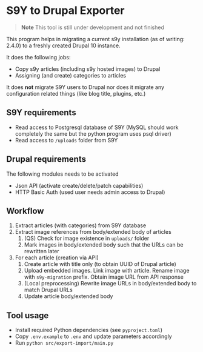 # S9Y to Drupal Exporter

> **Note**
> This tool is still under development and not finished

This program helps in migrating a current s9y installation (as of writing: 2.4.0)
to a freshly created Drupal 10 instance.

It does the following jobs:

- Copy s9y articles (including s9y hosted images) to Drupal
- Assigning (and create) categories to articles

It does **not** migrate S9Y users to Drupal nor does it migrate any configuration
related things (like blog title, plugins, etc.)

## S9Y requirements

- Read access to Postgresql database of S9Y (MySQL should work completely the same but the python program uses psql driver)
- Read access to `/uploads` folder from S9Y

## Drupal requirements

The following modules needs to be activated

- Json API (activate create/delete/patch capabilities)
- HTTP Basic Auth (used user needs admin access to Drupal)

## Workflow

1. Extract articles (with categories) from S9Y database
2. Extract image references from body/extended body of articles
   1. (QS) Check for image existence in `uploads/` folder
   2. Mark images in body/extended body such that the URLs can be rewritten later
3. For each article (creation via API)
   1. Create article with title only (to obtain UUID of Drupal article)
   2. Upload embedded images. Link image with article. Rename image with `s9y-migration` prefix.
      Obtain image URL from API response
   3. (Local preprocessing) Rewrite image URLs in body/extended body to match Drupal URLs
   4. Update article body/extended body

## Tool usage

- Install required Python dependencies (see `pyproject.toml`)
- Copy `.env.example` to `.env` and update parameters accordingly
- Run `python src/export-import/main.py`